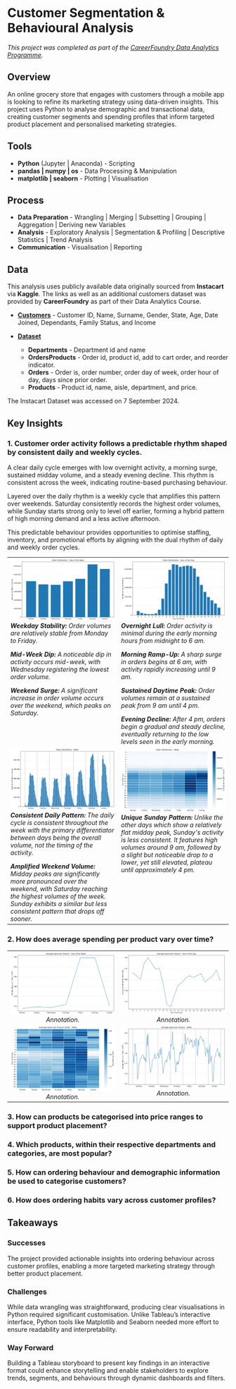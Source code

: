 # Customer Segmentation & Behavioural Analysis
*This project was completed as part of the [CareerFoundry Data Analytics Programme](https://careerfoundry.com/en/courses/become-a-data-analyst/).*

## Overview
An online grocery store that engages with customers through a mobile app is looking to refine its marketing strategy using data-driven insights. This project uses Python to analyse demographic and transactional data, creating customer segments and spending profiles that inform targeted product placement and personalised marketing strategies.

## Tools
- **Python** (Jupyter | Anaconda) - Scripting
- **pandas | numpy | os** - Data Processing & Manipulation
- **matplotlib | seaborn** - Plotting | Visualisation
<!--- **Excel** - Reporting-->

## Process
- **Data Preparation** - Wrangling | Merging | Subsetting | Grouping | Aggregation | Deriving new Variables
- **Analysis** - Exploratory Analysis | Segmentation & Profiling | Descriptive Statistics | Trend Analysis
- **Communication** - Visualisation | Reporting

## Data
This analysis uses publicly available data originally sourced from **Instacart** via **Kaggle**. The links as well as an additional customers dataset was provided by **CareerFoundry** as part of their Data Analytics Course.

- [**Customers**](https://s3.amazonaws.com/coach-courses-us/public/courses/data-immersion/A4/A4_Data_Assets/customers.zip) - Customer ID, Name, Surname, Gender, State, Age, Date Joined, Dependants, Family Status, and Income
- [**Dataset**](https://www.kaggle.com/datasets/psparks/instacart-market-basket-analysis)

    - **Departments** - Department id and name
    - **OrdersProducts** - Order id, product id, add to cart order, and reorder indicator.
    - **Orders** - Order is, order number, order day of week, order hour of day, days since prior order.
    - **Products** - Product id, name, aisle, department, and price.

The Instacart Dataset was accessed on 7 September 2024.

<!--## Deliverables
- **Excel Report** -->

## Key Insights
### 1. Customer order activity follows a predictable rhythm shaped by consistent daily and weekly cycles.

A clear daily cycle emerges with low overnight activity, a morning surge, sustained midday volume, and a steady evening decline. This rhythm is consistent across the week, indicating routine-based purchasing behaviour.

Layered over the daily rhythm is a weekly cycle that amplifies this pattern over weekends. Saturday consistently records the highest order volumes, while Sunday starts strong only to level off earlier, forming a hybrid pattern of high morning demand and a less active afternoon.

This predictable behaviour provides opportunities to optimise staffing, inventory, and promotional efforts by aligning with the dual rhythm of daily and weekly order cycles.

<table>
    <tr>
        <td align="left" valign="top" width="50%">
            <img src="visualisations/orders/3.1_orders_dow.png" ><br>
            <em> <strong>Weekday Stability:</strong> Order volumes are relatively stable from Monday to Friday.</em>
            <p></p>
            <em> <strong>Mid-Week Dip:</strong> A noticeable dip in activity occurs mid-week, with Wednesday registering the lowest order volume.</em>
            <p></p>
            <em> <strong>Weekend Surge:</strong> A significant increase in order volume occurs over the weekend, which peaks on Saturday.</em>
        </td>
        <td align="left" valign="top" width="50%">
            <img src="visualisations/orders/3.2_orders_hod.png" ><br>
            <em><strong>Overnight Lull:</strong> Order activity is minimal during the early morning hours from midnight to 6 am.</em>
            <p></p>
            <em><strong>Morning Ramp-Up:</strong> A sharp surge in orders begins at 6 am, with activity rapidly increasing until 9 am.</em>
            <p></p>
            <em><strong>Sustained Daytime Peak:</strong> Order volumes remain at a sustained peak from 9 am until 4 pm.</em>
            <p></p>
            <em><strong>Evening Decline:</strong> After 4 pm, orders begin a gradual and steady decline, eventually returning to the low levels seen in the early morning.</em>
        </td>
    </tr>
    <tr>
        <td align="left" valign="top" width="50%">
            <img src="visualisations/orders/3.5_orders_hodow.png" ><br>
            <em><strong>Consistent Daily Pattern:</strong> The daily cycle is consistent throughout the week with the primary differentiator between days being the overall volume, not the timing of the activity.</em>
            <p></p>
            <em><strong>Amplified Weekend Volume:</strong> Midday peaks are significantly more pronounced over the weekend, with Saturday reaching the highest volumes of the week. Sunday exhibits a similar but less consistent pattern that drops off sooner.</em>
        </td>
        <td align="left" valign="top" width="50%">
            <img src="visualisations/orders/3.4_orders_hodow_heat.png" ><br>
            <em><strong>Unique Sunday Pattern:</strong> Unlike the other days which show a relatively flat midday peak, Sunday's activity is less consistent. It features high volumes around 9 am, followed by a slight but noticeable drop to a lower, yet still elevated, plateau until approximately 4 pm.</em>
        </td>
    </tr>
</table>

### 2. How does average spending per product vary over time?

<table>
    <tr>
        <td align="center" valign="top" width="50%">
            <img src="visualisations/spending/3.1_avg_price_dow.png" ><br>
            <em>Annotation.</em>
        </td>
        <td align="center" valign="top" width="50%">
          <img src="visualisations/spending/3.2_avg_price_hod.png" ><br>
          <em>Annotation.</em>
        </td>
    </tr>
    <tr>
        <td align="center" valign="top" width="50%">
            <img src="visualisations/spending/3.5_avg_price_todow_heat.png" ><br>
            <em>Annotation.</em>
        </td>
        <td align="center" valign="top" width="50%">
            <img src="visualisations/spending/3.6_avg_price_todow.png" ><br>
            <em>Annotation.</em>
        </td>
    </tr>
</table>

### 3. How can products be categorised into price ranges to support product placement?


### 4. Which products, within their respective departments and categories, are most popular?


### 5. How can ordering behaviour and demographic information be used to categorise customers?


### 6. How does ordering habits vary across customer profiles?


## Takeaways
### Successes
The project provided actionable insights into ordering behaviour across customer profiles, enabling a more targeted marketing strategy through better product placement.

### Challenges
While data wrangling was straightforward, producing clear visualisations in Python required significant customisation. Unlike Tableau’s interactive interface, Python tools like Matplotlib and Seaborn needed more effort to ensure readability and interpretability.

### Way Forward
Building a Tableau storyboard to present key findings in an interactive format could enhance storytelling and enable stakeholders to explore trends, segments, and behaviours through dynamic dashboards and filters.
